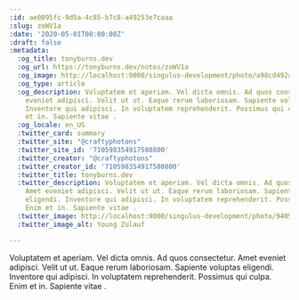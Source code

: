 ```yaml
---
:id: ae0095fc-9d5a-4c85-b7c8-a49253e7caaa
:slug: zoWV1a
:date: '2020-05-01T00:00:00Z'
:draft: false
:metadata:
  :og_title: tonyburns.dev
  :og_url: https://tonyburns.dev/notes/zoWV1a
  :og_image: http://localhost:9000/singulus-development/photo/a98cd492ab15830e58c1bb750cdb852f.jpeg
  :og_type: article
  :og_description: Voluptatem et aperiam. Vel dicta omnis. Ad quos consectetur. Amet
    eveniet adipisci. Velit ut ut. Eaque rerum laboriosam. Sapiente voluptas eligendi.
    Inventore qui adipisci. In voluptatem reprehenderit. Possimus qui culpa. Enim
    et in. Sapiente vitae .
  :og_locale: en_US
  :twitter_card: summary
  :twitter_site: "@craftyphotons"
  :twitter_site_id: '710598354917580800'
  :twitter_creator: "@craftyphotons"
  :twitter_creator_id: '710598354917580800'
  :twitter_title: tonyburns.dev
  :twitter_description: Voluptatem et aperiam. Vel dicta omnis. Ad quos consectetur.
    Amet eveniet adipisci. Velit ut ut. Eaque rerum laboriosam. Sapiente voluptas
    eligendi. Inventore qui adipisci. In voluptatem reprehenderit. Possimus qui culpa.
    Enim et in. Sapiente vitae .
  :twitter_image: http://localhost:9000/singulus-development/photo/9405525f92f5b393ab07f49c89bff587.jpeg
  :twitter_image_alt: Young Zulauf

---
```


Voluptatem et aperiam. Vel dicta omnis. Ad quos consectetur. Amet eveniet adipisci. Velit ut ut. Eaque rerum laboriosam. Sapiente voluptas eligendi. Inventore qui adipisci. In voluptatem reprehenderit. Possimus qui culpa. Enim et in. Sapiente vitae .
